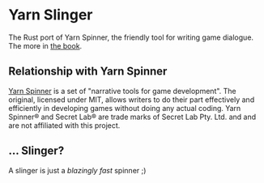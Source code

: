 # Yarn Slinger

The Rust port of Yarn Spinner, the friendly tool for writing game dialogue. The more in [the book](https://yarn-slinger.github.io/yarn-slinger/).

## Relationship with Yarn Spinner

[Yarn Spinner](https://github.com/YarnSpinnerTool/) is a set of "narrative tools for game development". The original,
licensed under MIT, allows writers to do their part effectively and efficiently in developing games without doing any
actual coding. Yarn Spinner® and Secret Lab® are trade marks of Secret Lab Pty. Ltd. and and are not affiliated with 
this project.

## ... Slinger?

A slinger is just a _blazingly fast_ spinner ;)
